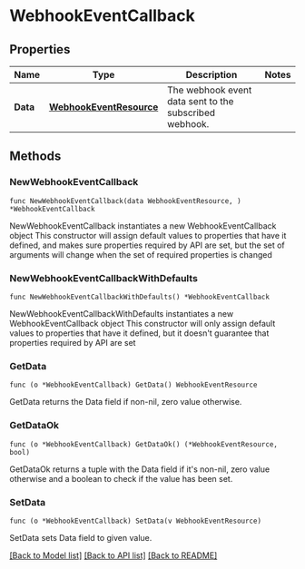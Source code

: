# WebhookEventCallback

## Properties

Name | Type | Description | Notes
------------ | ------------- | ------------- | -------------
**Data** | [**WebhookEventResource**](WebhookEventResource.md) | The webhook event data sent to the subscribed webhook.  | 

## Methods

### NewWebhookEventCallback

`func NewWebhookEventCallback(data WebhookEventResource, ) *WebhookEventCallback`

NewWebhookEventCallback instantiates a new WebhookEventCallback object
This constructor will assign default values to properties that have it defined,
and makes sure properties required by API are set, but the set of arguments
will change when the set of required properties is changed

### NewWebhookEventCallbackWithDefaults

`func NewWebhookEventCallbackWithDefaults() *WebhookEventCallback`

NewWebhookEventCallbackWithDefaults instantiates a new WebhookEventCallback object
This constructor will only assign default values to properties that have it defined,
but it doesn't guarantee that properties required by API are set

### GetData

`func (o *WebhookEventCallback) GetData() WebhookEventResource`

GetData returns the Data field if non-nil, zero value otherwise.

### GetDataOk

`func (o *WebhookEventCallback) GetDataOk() (*WebhookEventResource, bool)`

GetDataOk returns a tuple with the Data field if it's non-nil, zero value otherwise
and a boolean to check if the value has been set.

### SetData

`func (o *WebhookEventCallback) SetData(v WebhookEventResource)`

SetData sets Data field to given value.



[[Back to Model list]](../README.md#documentation-for-models) [[Back to API list]](../README.md#documentation-for-api-endpoints) [[Back to README]](../README.md)


